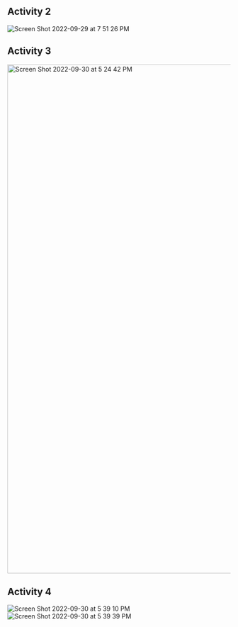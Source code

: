 ## Activity 2 <br/>
![Screen Shot 2022-09-29 at 7 51 26 PM](https://user-images.githubusercontent.com/39924702/193161595-2bfba515-41d1-4003-b7d8-7d6cfc32d2ce.png)<br/>

## Activity 3 <br/>
<img width="1148" alt="Screen Shot 2022-09-30 at 5 24 42 PM" src="https://user-images.githubusercontent.com/39924702/193358428-b7573f71-dc2d-4237-ba93-24e95d7f4705.png"><br/>

## Activity 4 <br/>
![Screen Shot 2022-09-30 at 5 39 10 PM](https://user-images.githubusercontent.com/39924702/193359948-d814b11f-28a8-4a71-a138-71245f7a78f0.png)<br/>
![Screen Shot 2022-09-30 at 5 39 39 PM](https://user-images.githubusercontent.com/39924702/193359961-af1b4edd-1e4a-4f3c-b256-e2f902b4c97f.png)


